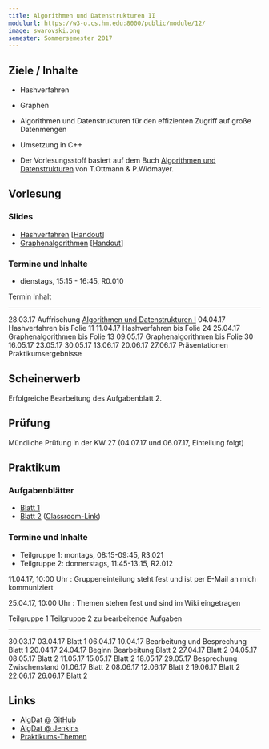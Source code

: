 ```yaml
---
title: Algorithmen und Datenstrukturen II
modulurl: https://w3-o.cs.hm.edu:8000/public/module/12/
image: swarovski.png
semester: Sommersemester 2017
---
```


<div class="row">
<div class="span6">

## Ziele / Inhalte

-   Hashverfahren
-   Graphen
-   Algorithmen und Datenstrukturen für den effizienten Zugriff auf große Datenmengen
-   Umsetzung in C++

-   Der Vorlesungsstoff basiert auf dem Buch [Algorithmen und Datenstrukturen](http://link.springer.com/book/10.1007/978-3-8274-2804-2/page/1) von T.Ottmann & P.Widmayer.

## Vorlesung

### Slides

-   [Hashverfahren](dropbox/algdatii/slides/01_Hashverfahren.pdf)
    [[Handout](dropbox/algdatii/handouts/01_Hashverfahren.pdf)]
-   [Graphenalgorithmen](dropbox/algdatii/slides/02_Graphenalgorithmen.pdf)
    [[Handout](dropbox/algdatii/handouts/02_Graphenalgorithmen.pdf)]

### Termine und Inhalte

-   dienstags, 15:15 - 16:45, R0.010

Termin        Inhalt
------------- -----------------------------------------------------------------------
28.03.17      Auffrischung [Algorithmen und Datenstrukturen I](/lectures/algdat.html)
04.04.17      Hashverfahren bis Folie 11
11.04.17      Hashverfahren bis Folie 24
25.04.17      Graphenalgorithmen bis Folie 13
09.05.17      Graphenalgorithmen bis Folie 30
16.05.17
23.05.17
30.05.17
13.06.17
20.06.17
27.06.17      Präsentationen Praktikumsergebnisse

## Scheinerwerb

Erfolgreiche Bearbeitung des Aufgabenblatt 2.

## Prüfung

Mündliche Prüfung in der KW 27 (04.07.17 und 06.07.17, Einteilung folgt)

</div>
<div class="span6">

## Praktikum

### Aufgabenblätter

-   [Blatt 1](dropbox/algdatii/exercises/Blatt01.pdf)
-   [Blatt 2](dropbox/algdatii/exercises/Blatt02.pdf)
    ([Classroom-Link](https://classroom.github.com/group-assignment-invitations/faf8e7c4d335e057e88450724181fc5e))

### Termine und Inhalte

-   Teilgruppe 1: montags, 08:15-09:45, R3.021
-   Teilgruppe 2: donnerstags, 11:45-13:15, R2.012

11.04.17, 10:00 Uhr
:   Gruppeneinteilung steht fest und ist per E-Mail an mich kommuniziert

25.04.17, 10:00 Uhr
:   Themen stehen fest und sind im Wiki eingetragen

Teilgruppe 1    Teilgruppe 2    zu bearbeitende Aufgaben
--------------  --------------  ------------------------------------------------------
30.03.17        03.04.17        Blatt 1
06.04.17        10.04.17        Bearbeitung und Besprechung Blatt 1
20.04.17        24.04.17        Beginn Bearbeitung Blatt 2
27.04.17                        Blatt 2
04.05.17        08.05.17        Blatt 2
11.05.17        15.05.17        Blatt 2
18.05.17        29.05.17        Besprechung Zwischenstand
01.06.17                        Blatt 2
08.06.17        12.06.17        Blatt 2
                19.06.17        Blatt 2
22.06.17        26.06.17        Blatt 2

## Links

-   [AlgDat @ GitHub](https://github.com/algdat)
-   [AlgDat @ Jenkins](https://terraform.cs.hm.edu/jenkins/view/GitHub-Organisationen/job/Algorithmen%20und%20Datenstrukturen/)
-   [Praktikums-Themen](https://github.com/algdat/praktikum-SS17/wiki/Themen)

</div>
</div>
